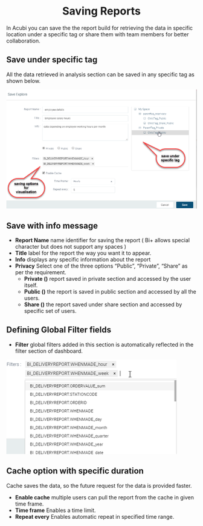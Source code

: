 <center><h1>Saving Reports</h1></center>

In Acubi you can save the the report build for retrieving the data in specific location under a specific tag or share them with team members for better collaboration.

## Save under specific tag

All the data retrieved in analysis section can be saved in any specific tag as shown below.

![enter image description here](https://raw.githubusercontent.com/sv18042016/fp1/e3b7bf2c45247e84daf15a733ebe46301c7a2004/images/saving%20report.png)

## Save with info message

- **Report Name** name identifier for saving the report ( Bi+ allows  special character but does not  support any spaces )
- **Title** label for the report the way you want it to appear.
- **Info** displays any specific information about the report
- **Privacy** Select one of the three options “Public”, “Private”, “Share” as per the requirement. 
  - **Private ()** report saved in private section and accessed by the user itself.
  - **Public ()** the report is saved in public section and accessed by all the users.
  -  **Share ()** the report saved under share section and accessed by specific set of users.

## Defining Global Filter fields

- **Filter** global filters added in this section is automatically reflected in the filter section of  dashboard.

![enter image description here](https://raw.githubusercontent.com/sv18042016/fp1/9b8eb3887fb798f871e12f13dddc254b0e845cc2/images/global_filter.png)

## Cache option with specific duration

Cache saves the data, so the future request for the data is provided faster.

- **Enable cache** multiple users can pull the report from the cache in given time frame.
- **Time frame** Enables a time limit.
- **Repeat every** Enables automatic repeat in specified time range.


<!--stackedit_data:
eyJoaXN0b3J5IjpbLTEwMzY1NTcwMzgsLTMzNzI2MjAyXX0=
-->